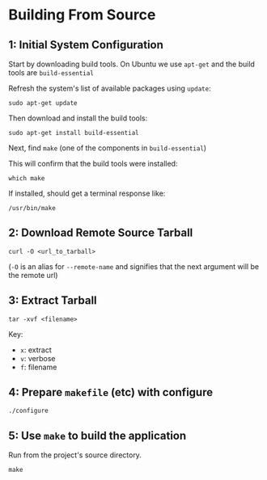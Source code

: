 Building From Source
====================

1: Initial System Configuration
--------------------------------

Start by downloading build tools. On Ubuntu we use `apt-get` and the build tools are `build-essential`


Refresh the system's list of available packages using `update`:

```
sudo apt-get update
```

Then download and install the build tools:

```
sudo apt-get install build-essential
```

Next, find `make` (one of the components in `build-essential`)

This will confirm that the build tools were installed:

```
which make
```

If installed, should get a terminal response like:

```
/usr/bin/make
```

2: Download Remote Source Tarball
---------------------------------

```
curl -O <url_to_tarball>
```

(`-O` is an alias for `--remote-name` and signifies that the next argument will be the remote url)

3: Extract Tarball
------------------

```
tar -xvf <filename>
```

Key:
- `x`: extract
- `v`: verbose
- `f`: filename

4: Prepare `makefile` (etc) with configure
------------------------------------------

```
./configure
```

5: Use `make` to build the application
--------------------------------------

Run from the project's source directory.

```
make
```
